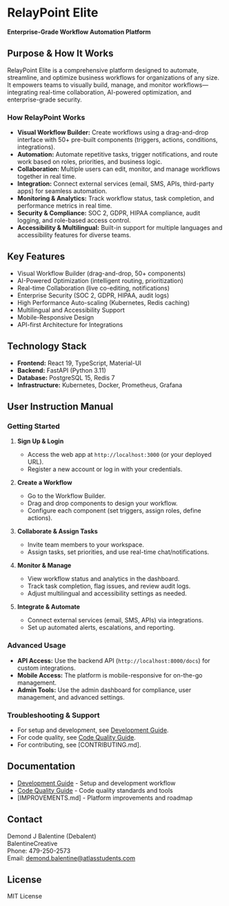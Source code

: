 ﻿
# RelayPoint Elite

**Enterprise-Grade Workflow Automation Platform**

## Purpose & How It Works

RelayPoint Elite is a comprehensive platform designed to automate, streamline, and optimize business workflows for organizations of any size. It empowers teams to visually build, manage, and monitor workflows—integrating real-time collaboration, AI-powered optimization, and enterprise-grade security.

### How RelayPoint Works
- **Visual Workflow Builder:** Create workflows using a drag-and-drop interface with 50+ pre-built components (triggers, actions, conditions, integrations).
- **Automation:** Automate repetitive tasks, trigger notifications, and route work based on roles, priorities, and business logic.
- **Collaboration:** Multiple users can edit, monitor, and manage workflows together in real time.
- **Integration:** Connect external services (email, SMS, APIs, third-party apps) for seamless automation.
- **Monitoring & Analytics:** Track workflow status, task completion, and performance metrics in real time.
- **Security & Compliance:** SOC 2, GDPR, HIPAA compliance, audit logging, and role-based access control.
- **Accessibility & Multilingual:** Built-in support for multiple languages and accessibility features for diverse teams.

## Key Features

- Visual Workflow Builder (drag-and-drop, 50+ components)
- AI-Powered Optimization (intelligent routing, prioritization)
- Real-time Collaboration (live co-editing, notifications)
- Enterprise Security (SOC 2, GDPR, HIPAA, audit logs)
- High Performance Auto-scaling (Kubernetes, Redis caching)
- Multilingual and Accessibility Support
- Mobile-Responsive Design
- API-first Architecture for Integrations

## Technology Stack

- **Frontend:** React 19, TypeScript, Material-UI
- **Backend:** FastAPI (Python 3.11)
- **Database:** PostgreSQL 15, Redis 7
- **Infrastructure:** Kubernetes, Docker, Prometheus, Grafana

## User Instruction Manual

### Getting Started
1. **Sign Up & Login**
	- Access the web app at `http://localhost:3000` (or your deployed URL).
	- Register a new account or log in with your credentials.

2. **Create a Workflow**
	- Go to the Workflow Builder.
	- Drag and drop components to design your workflow.
	- Configure each component (set triggers, assign roles, define actions).

3. **Collaborate & Assign Tasks**
	- Invite team members to your workspace.
	- Assign tasks, set priorities, and use real-time chat/notifications.

4. **Monitor & Manage**
	- View workflow status and analytics in the dashboard.
	- Track task completion, flag issues, and review audit logs.
	- Adjust multilingual and accessibility settings as needed.

5. **Integrate & Automate**
	- Connect external services (email, SMS, APIs) via integrations.
	- Set up automated alerts, escalations, and reporting.

### Advanced Usage
- **API Access:** Use the backend API (`http://localhost:8000/docs`) for custom integrations.
- **Mobile Access:** The platform is mobile-responsive for on-the-go management.
- **Admin Tools:** Use the admin dashboard for compliance, user management, and advanced settings.

### Troubleshooting & Support
- For setup and development, see [Development Guide](DEVELOPMENT.md).
- For code quality, see [Code Quality Guide](CODE_QUALITY.md).
- For contributing, see [CONTRIBUTING.md].

## Documentation

- [Development Guide](DEVELOPMENT.md) - Setup and development workflow
- [Code Quality Guide](CODE_QUALITY.md) - Code quality standards and tools
- [IMPROVEMENTS.md] - Platform improvements and roadmap

## Contact

Demond J Balentine (Debalent)  
BalentineCreative  
Phone: 479-250-2573  
Email: [demond.balentine@atlasstudents.com](mailto:demond.balentine@atlasstudents.com)

## License

MIT License
